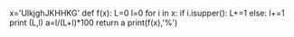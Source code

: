 x='UlkjghJKHHKG'
def f(x):
	L=0
	l=0
	for i in x:
		if i.isupper():
			L+=1
		else:
			l+=1
	print (L,l)
	a=l/(L+l)*100
	return a
print(f(x),'%')

